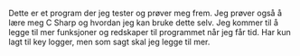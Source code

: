 Dette er et program der jeg tester og prøver meg frem. Jeg prøver også å lære meg C Sharp og hvordan jeg kan bruke dette selv. Jeg kommer til å legge til mer funksjoner og redskaper til programmet når jeg får tid. Har kun lagt til key logger, men som sagt skal jeg legge til mer.

